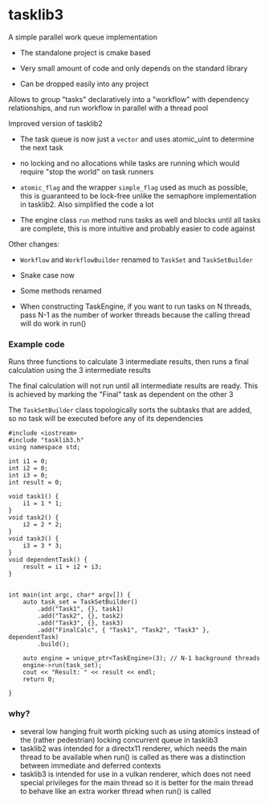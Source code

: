 # tasklib3

A simple parallel work queue implementation
 
 * The standalone project is cmake based
 
 * Very small amount of code and only depends on the standard library
 
 * Can be dropped easily into any project

Allows to group "tasks" declaratively into a "workflow" with dependency relationships, and run workflow in parallel with a thread pool

Improved version of tasklib2
 
 * The task queue is now just a `vector` and uses atomic_uint to determine the next task 
 
 * no locking and no allocations while tasks are running which would require "stop the world" on task runners
 
 * `atomic_flag` and the wrapper `simple_flag` used as much as possible, this is guaranteed to be lock-free unlike the semaphore implementation in tasklib2. Also simplified the code a lot
 
 * The engine class `run` method runs tasks as well and blocks until all tasks are complete, this is more intuitive and probably easier to code against

Other changes:
 
 * `Workflow` and `WorkflowBuilder` renamed to `TaskSet` and `TaskSetBuilder`
 
 * Snake case now
 
 * Some methods renamed
 
 * When constructing TaskEngine, if you want to run tasks on N threads, pass N-1 as the number of worker threads because the calling thread will do work in run()


### Example code

Runs three functions to calculate 3 intermediate results, then runs a final calculation using the 3 intermediate results

The final calculation will not run until all intermediate results are ready. This is achieved by marking the "Final" task as dependent on the other 3

The `TaskSetBuilder` class topologically sorts the subtasks that are added, so no task will be executed before any of its dependencies

```
#include <iostream>
#include "tasklib3.h"
using namespace std;

int i1 = 0;
int i2 = 0;
int i3 = 0;
int result = 0;

void task1() {
	i1 = 1 * 1;
}
void task2() {
	i2 = 2 * 2;
}
void task3() {
	i3 = 3 * 3;
}
void dependentTask() {
	result = i1 + i2 + i3;
}


int main(int argc, char* argv[]) {
	auto task_set = TaskSetBuilder()
		.add("Task1", {}, task1)
		.add("Task2", {}, task2)
		.add("Task3", {}, task3)
		.add("FinalCalc", { "Task1", "Task2", "Task3" }, dependentTask)
		.build();

    auto engine = unique_ptr<TaskEngine>(3); // N-1 background threads
    engine->run(task_set);
	cout << "Result: " << result << endl;
    return 0;

}
```


### why?

- several low hanging fruit worth picking such as using atomics instead of the (rather pedestrian) locking concurrent queue in tasklib3
- tasklib2 was intended for a directx11 renderer, which needs the main thread to be available when run() is called as there was a distinction between immediate and deferred contexts
- tasklib3 is intended for use in a vulkan renderer, which does not need special privileges for the main thread so it is better for the main thread to behave like an extra worker thread when run() is called